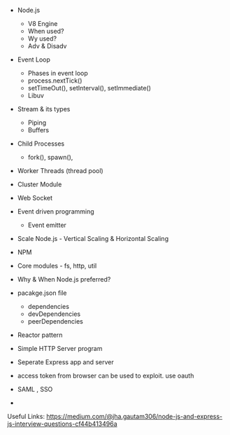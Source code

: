 - Node.js
  - V8 Engine
  - When used?
  - Wy used?
  - Adv & Disadv
- Event Loop
  - Phases in event loop
  - process.nextTick()
  - setTimeOut(), setInterval(), setImmediate()
  - Libuv
- Stream & its types
  - Piping
  - Buffers
- Child Processes
  - fork(), spawn(),
- Worker Threads (thread pool)
- Cluster Module
- Web Socket
- Event driven programming
  - Event emitter
- Scale Node.js - Vertical Scaling & Horizontal Scaling
- NPM
- Core modules - fs, http, util
- Why & When Node.js preferred?
- pacakge.json file
  - dependencies
  - devDependencies
  - peerDependencies
- Reactor pattern
- Simple HTTP Server program
- Seperate Express app and server

- access token from browser can be used to exploit. use oauth
- SAML , SSO
- 

Useful Links:
https://medium.com/@jha.gautam306/node-js-and-express-js-interview-questions-cf44b413496a
